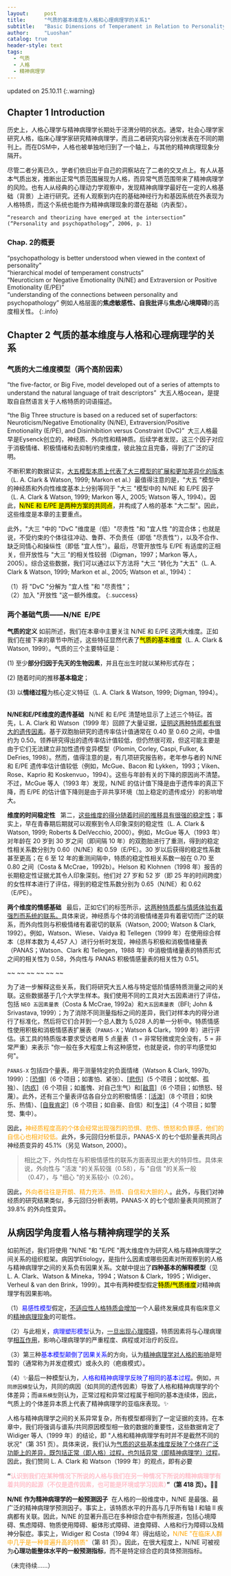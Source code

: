 ```yaml
---
layout:     post
title:      "气质的基本维度与人格和心理病理学的关系1"
subtitle:   "Basic Dimensions of Temperament in Relation to Personality and Psychopathology 1"
author:     "Luoshan"
catalog: true
header-style: text
tags:
  - 气质
  - 人格
  - 精神病理学
---
```

updated on 25.10.11
{:.warning}

## Chapter 1 Introduction

历史上，人格心理学与精神病理学长期处于泾渭分明的状态。通常，社会心理学家研究人格，临床心理学家研究精神病理学，而且二者研究内容分别发表在不同的期刊上。而在DSM中，人格也被单独地归到了一个轴上，与其他的精神病理现象分隔开。

尽管二者分离已久，学者们依旧出于自己的洞察站在了二者的交叉点上。有人从基本气质出发，推断出正常气质范围展现为人格，而异常气质范围带来了精神病理学的风险。也有人从经典的心理动力学观察中，发现精神病理学最好在一定的人格基础（背景）上进行研究。还有人观察到内在的基础神经行为和基因系统在外表现为人格特质，而这个系统也能作为精神病理现象的潜在基础（内表型）。

```
“research and theorizing have emerged at the intersection” (“Personality and psychopathology”, 2006, p. 1)
```

### Chap. 2的概要

“psychopathology is better understood when viewed in the context of personality”  
“hierarchical model of temperament constructs”  
“Neuroticism or Negative Emotionality (N/NE) and Extraversion or Positive Emotionality (E/PE)”  
“understanding of the connections between personality and psychopathology” 例如人格层面的**焦虑敏感性、自我批评**与**焦虑/心境障碍**的高度相关性。
{:.info}

## Chapter 2 气质的基本维度与人格和心理病理学的关系
### 气质的大二维度模型（两个高阶因素）

“the five-factor, or Big Five, model developed out of a series of attempts to understand the natural language of trait descriptors”  大五人格ocean，是提取自自然语言关于人格特质的词语描述。

“the Big Three structure is based on a reduced set of superfactors: Neuroticism/Negative Emotionality (N/NE), Extraversion/Positive Emotionality (E/PE), and Disinhibition versus Constraint (DvC)”  大三人格最早是Eysenck创立的，神经质、外向性和精神质。后续学者发现，这三个因子对应于消极情绪、积极情绪和去抑制/约束维度，彼此独立且完备，得到了广泛的证明。

不断积累的数据证实，<u>大五模型本质上代表了大三模型的扩展和更加差异化的版本</u>（L. A. Clark & Watson, 1999; Markon et al.）最值得注意的是，"大五 "模型中的神经质和外向性维度基本上分别等同于 "大三 "模型中的 N/NE 和 E/PE 因子（L. A. Clark & Watson, 1999; Markon 等人, 2005; Watson 等人, 1994）。因此，<mark>N/NE 和 E/PE 是两种方案的共同点</mark>，并构成了人格的基本 "大二型"。因此，这些维度是本章的主要重点。

此外，"大三 "中的 "DvC "维度是（低）"尽责性 "和 "宜人性 "的混合体；也就是说，不受约束的个体往往冲动、鲁莽、不负责任（即低 "尽责性"），以及不合作、缺乏同情心和操纵性（即低 "宜人性"）。最后，尽管开放性与 E/PE 有适度的正相关，但开放性与 "大三 "的相关性较弱（Digman，1997；Markon 等人，2005）。综合这些数据，我们可以通过以下方法将 "大三 "转化为 "大五"（L. A. Clark & Watson, 1999; Markon et al., 2005; Watson et al., 1994）：

（1）将 "DvC "分解为 "宜人性 "和 "尽责性"；  
（2）加入 "开放性 "这一额外维度。
{:.success}

### 两个基础气质——N/NE  E/PE

**气质的定义** 如前所述，我们在本章中主要关注 N/NE 和 E/PE 这两大维度。正如我们在接下来的章节中所述，这些特征显然代表了<mark>气质的基本维度</mark>（L. A. Clark & Watson, 1999）。气质的三个主要特征是：

(1) 至少**部分归因于先天的生物因素**，并且在出生时就以某种形式存在；

(2) 随着时间的推移**基本稳定**；

(3) 以**情绪过程**为核心定义特征（L. A. Clark & Watson, 1999; Digman, 1994）。  

**N/NE和E/PE维度的遗传基础**  
N/NE 和 E/PE 清楚地显示了上述三个特征。首先，L. A. Clark 和 Watson（1999 年）回顾了大量证据，<u>证明这两种特质都有很大的遗传因素</u>。基于双胞胎研究的遗传率估计值通常在 0.40 至 0.60 之间，中值约为 0.50。领养研究得出的遗传率估计值较低，但仍然很可观，但这可能主要是由于它们无法建立非加性遗传变异模型（Plomin, Corley, Caspi, Fulker, & DeFries, 1998）。然而，值得注意的是，有几项研究报告称，老年参与者的 N/NE 和 E/PE 遗传率估计值较低（例如，McGue、Bacon 和 Lykken，1993；Viken、Rose、Kaprio 和 Koskenvuo，1994）。这些与年龄有关的下降的原因尚不清楚。不过，McGue 等人（1993 年）发现，N/NE 的估计值下降是由于遗传率的真正下降，而 E/PE 的估计值下降则是由于非共享环境（加上稳定的遗传成分）的影响增大。

**维度的时间稳定性**  
第二，<u>这些维度的得分随着时间的推移具有很强的稳定性</u>；事实上，早在青春期后期就可以观察到令人印象深刻的稳定性（L. A. Clark & Watson, 1999; Roberts & DelVecchio, 2000）。例如，McGue 等人（1993 年）对年龄在 20 岁到 30 岁之间（即间隔 10 年）的双胞胎进行了重测，得到的稳定性相关系数分别为 0.60（N/NE）和 0.59（E/PE）。30 岁以后获得的稳定性系数甚至更高；在 6 至 12 年的重测间隔中，特质的稳定性相关系数一般在 0.70 至 0.80 之间（Costa & McCrae，1992b）。Helson 和 Klohnen（1998 年）报告的长期稳定性证据尤其令人印象深刻。他们对 27 岁和 52 岁（即 25 年的时间跨度）的女性样本进行了评估，得到的稳定性系数分别为 0.65（N/NE）和 0.62（E/PE）。

**两个维度的情感基础**  
最后，正如它们的标签所示，<u>这两种特质都与情感体验有着强烈而系统的联系。</u>具体来说，神经质与个体的消极情绪差异有着密切而广泛的联系，而外向性则与积极情绪有着密切的联系（Watson, 2000; Watson & Clark, 1992）。例如，Watson、Wiese、Vaidya 和 Tellegen（1999 年）在使用综合样本（总样本数为 4,457 人）进行分析时发现，神经质与积极和消极情绪量表（PANAS；Watson、Clark 和 Tellegen，1988 年）中消极情绪量表的特质形式之间的相关性为 0.58，外向性与 PANAS 积极情感量表的相关性为 0.51。

~~ ~~ ~~ ~~ ~~ ~~

为了进一步解释这些关系，我们将研究大五人格与特定低阶情感特质测量之间的关联。这些数据基于几个大学生样本。我们使用不同的工具对大五因素进行了评估，包括 `NEO 五因素量表`（Costa & McCrae, 1992a）和`大五因素量表`（BFI; John & Srivastava, 1999）；为了消除不同测量指标之间的差异，我们对样本内的得分进行了标准化，然后将它们合并到一个总人数为 5,028 人的单一分析中。特质情感性使用积极和消极情感表扩展表（`PANAS-X`；Watson & Clark，1999 年）进行评估。该工具的特质版本要求受访者用 5 点量表（1 = 非常轻微或完全没有，5 = 非常严重）来表示 "你一般在多大程度上有这种感觉，也就是说，你的平均感觉如何"。

`PANAS-X` 包括四个量表，用于测量特定的负面情绪（Watson & Clark, 1997b, 1999）：[[恐惧]]()（6 个项目；如害怕、紧张）、[[悲伤]]()（5 个项目；如忧郁、孤独）、[[内疚]]()（6 个项目；如羞愧、对自己生气）和[[敌意]]()（6 个项目；如愤怒、轻蔑）。此外，还有三个量表评估各自分立的积极情感：[[活泼]]()（8 个项目；如快乐、热情）、[[自我肯定]]()（6 个项目；如自豪、自信）和[[专注]]()（4 个项目；如警觉、集中）。

因此，<span style="color:orange">神经质程度高的个体会经常出现强烈的恐惧、悲伤、愤怒和负罪感，他们的自信心也相对较低。</span>此外，多元回归分析显示，PANAS-X 的七个低阶量表共同占神经质变异的 45.1%（另见 Watson, 2000）。

> 相比之下，外向性在与积极情感性的联系方面表现出更大的特异性。具体来说，外向性与 "活泼 "的关系较强（0.58），与 "自信 "的关系一般（0.47），与 "细心 "的关系较小（0.26）。

因此，<span style="color:orange">外向者往往是开朗、精力充沛、热情、自信和大胆的人</span>。此外，与我们对神经质的研究结果类似，多元回归分析表明，PANAS-X 的七个低阶量表共同预测了 39.8% 的外向性变异。


## 从病因学角度看人格与精神病理学的关系

如前所述，我们将使用 "N/NE "和 "E/PE "两大维度作为研究人格与精神病理学之间关系的组织框架。病因学Etiology，是指什么因素或哪些因素对所观察到的人格与精神病理学之间的关系负有因果关系。文献中提出了**四种基本的解释模型**（见 L. A. Clark、Watson & Mineka，1994；Watson & Clark，1995；Widiger、Verheul & van den Brink，1999）。其中有两种模型假定<mark>特质/气质维度</mark>对精神病理学有因果影响。

（1）<span style="color:blue">易感性模型</span>假定，<u>不适应性人格特质会增加</u>一个人最终发展成具有临床意义的<u>精神病理现象</u>的可能性。

（2）与此相关，<span style="color:blue">病理塑形模型</span>认为，<u>一旦出现心理障碍</u>，特质因素将与心理病理学<u>相互作用</u>，影响心理病理学的严重程度、病程或对治疗的反应。

（3）第三种<span style="color:blue">基本模型颠倒了因果关系</span>的方向，认为<u>精神病理学对人格的影响</u>是短暂的（通常称为并发症模式）或永久的（疤痕模式）。

（4）✨最后一种模型认为，<span style="color:blue">人格和精神病理学反映了相同的基本过程</span>。例如，`共同原因模型`认为，共同的病因（如共同的遗传因素）导致了人格和精神病理学的个体差异；而`谱系模型`则认为，正常过程和异常过程属于相同的基本连续体，因此，气质上的个体差异本质上代表了精神病理学的亚临床表现。✨

人格与精神病理学之间的关系异常复杂，所有模型都得到了一定证据的支持。在本章中，我们将强调与谱系/共同原因模型相一致的数据的重要性，这些数据肯定了 Widiger 等人（1999 年）的结论，即 "人格和精神病理学有时并不是截然不同的状况"（第 351 页）。具体来说，我们认为<u>气质的这些基本维度反映了个体在广泛功能上的差异，既包括正常（即人格）过程，也包括异常（即精神病理学）过程</u>。因此，我们赞同 L. A. Clark 和 Watson（1999 年）的观点，即有必要

**“<span style="color:pink">认识到我们在某种情况下所说的人格与我们在另一种情况下所说的精神病理学有着共同的起源（不仅是遗传因素，也可能是环境或学习因素）</span>”（第 418 页）。**🐒💡

**N/NE 作为精神病理学的一般预测因子**  在人格的一般维度中，N/NE 是最强、最广泛的精神病理学预测因子。事实上，该特质水平的升高与几乎所有轴 I 和轴 II 疾病都有关联。因此，N/NE 的显著升高已在多种综合症中有所报道，包括心境障碍、焦虑障碍、物质使用障碍、躯体形式障碍、进食障碍、人格和行为障碍以及精神分裂症。事实上，Widiger 和 Costa（1994 年）得出结论，<span style="color:orange">N/NE "在临床人群中几乎是一种普遍升高的特质"</span>（第 81 页）。因此，在很大程度上，N/NE 可被视为**心理功能整体水平的一般预测指标**，而不是特定综合症的具体预测指标。

（未完待续……）
